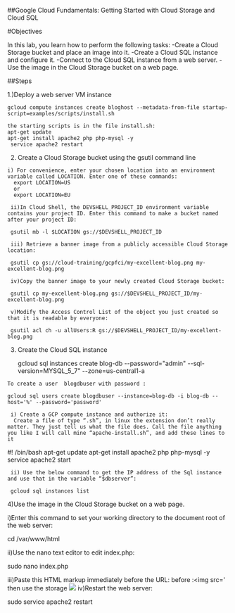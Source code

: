 ##Google Cloud Fundamentals: Getting Started with Cloud Storage and Cloud SQL

#Objectives

In this lab, you learn how to perform the following tasks:
-Create a Cloud Storage bucket and place an image into it.
-Create a Cloud SQL instance and configure it.
-Connect to the Cloud SQL instance from a web server.
-Use the image in the Cloud Storage bucket on a web page.

##Steps 

1.)Deploy a web server VM instance

    gcloud compute instances create bloghost --metadata-from-file startup-script=examples/scripts/install.sh
    
    the starting scripts is in the file install.sh: 
    apt-get update
    apt-get install apache2 php php-mysql -y
     service apache2 restart
     
  2) Create a Cloud Storage bucket using the gsutil command line
  
    i) For convenience, enter your chosen location into an environment variable called LOCATION. Enter one of these commands:
      export LOCATION=US
      or 
      export LOCATION=EU
      
     ii)In Cloud Shell, the DEVSHELL_PROJECT_ID environment variable contains your project ID. Enter this command to make a bucket named after your project ID:
     
     gsutil mb -l $LOCATION gs://$DEVSHELL_PROJECT_ID
     
     iii) Retrieve a banner image from a publicly accessible Cloud Storage location:
     
     gsutil cp gs://cloud-training/gcpfci/my-excellent-blog.png my-excellent-blog.png
     
     iv)Copy the banner image to your newly created Cloud Storage bucket:
     
     gsutil cp my-excellent-blog.png gs://$DEVSHELL_PROJECT_ID/my-excellent-blog.png
     
     v)Modify the Access Control List of the object you just created so that it is readable by everyone:
     
     gsutil acl ch -u allUsers:R gs://$DEVSHELL_PROJECT_ID/my-excellent-blog.png
     
  3) Create the Cloud SQL instance
  
     gcloud sql instances create blog-db --password="admin" --sql-version=MYSQL_5_7" --zone=us-central1-a
     
    To create a user  blogdbuser with password :
    
    gcloud sql users create blogdbuser --instance=blog-db -i blog-db --host='%' --password='password'
    
     i) Create a GCP compute instance and authorize it:
      Create a file of type “.sh”, in linux the extension don’t really matter. They just tell us what the file does. Call the file anything you like I will call mine “apache-install.sh”, and add these lines to it
   
   #! /bin/bash
apt-get update
apt-get install apache2 php php-mysql -y
service apache2 start

     ii) Use the below command to get the IP address of the Sql instance and use that in the variable “$dbserver”:

     gcloud sql instances list
  4)Use the image in the Cloud Storage bucket on a web page.
  
  i)Enter this command to set your working directory to the document root of the web server:
  
  cd /var/www/html
  
  ii)Use the nano text editor to edit index.php:
  
  sudo nano index.php
  
  iii)Paste this HTML markup immediately before the URL:
  before :<img src='
  then use the storage 
  <img src='https://storage.googleapis.com/qwiklabs-gcp-0005e186fa559a09/my-excellent-blog.png'>
  iv)Restart the web server:
  
  sudo service apache2 restart
  
  
